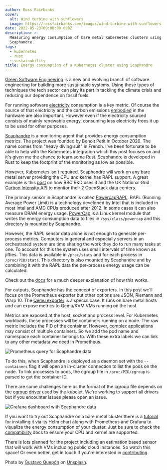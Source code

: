 ```yaml
---
author: Ross Fairbanks
cover:
  alt: Wind turbine with sunflowers
  image: https://rossfairbanks.com/images/wind-turbine-with-sunflowers.jpeg
date: 2022-05-23T09:00:00.000Z
description: >-
  Measuring energy consumption of bare metal Kubernetes clusters using
  Scaphandre.
tags:
  - kubernetes
  - rust
  - sustainability
title: Energy consumption of a Kubernetes cluster using Scaphandre
---
```


[Green Software Engineering](https://greensoftware.foundation/articles/what-is-green-software) is a new and evolving branch of software engineering for building more sustainable systems. Using these types of techniques the tech sector can play its part in tackling the climate crisis and reducing our dependence on fossil fuels.

For running software [electricity](https://principles.green/principles/electricity/) consumption is a key metric. Of course the source of that electricity and the carbon emissions [embodied](https://principles.green/principles/embodied-carbon/) in the hardware are also important. However even if the electricity sourced consists of mainly renewable energy, consuming less electricity frees it up to be used for other purposes.

[Scaphandre](https://github.com/hubblo-org/scaphandre) is a monitoring agent that provides energy consumption metrics. The project was founded by Benoit Petit in October 2020. The name comes from "heavy diving suit" in French. I've been fortunate to be able to help with the Kubernetes integration which this post focuses on and it's given me the chance to learn some Rust. Scaphandre is developed in Rust to keep the footprint of the monitoring as low as possible.

However, Kubernetes isn't required. Scaphandre will work on any bare metal server providing the CPU and kernel has RAPL support. A great example is this [post](https://superuser.openstack.org/articles/environmental-reporting-dashboards-for-openstack-from-bbc-rd/) on how BBC R&D uses it and the UK National Grid [Carbon Intensity API](https://carbonintensity.org.uk/) to monitor their 2 OpenStack data centers.

The primary sensor in Scaphandre is called [PowercapRAPL](https://hubblo-org.github.io/scaphandre-documentation/references/sensor-powercap_rapl.html). RAPL (Running Average Power Limit) is a technology developed by Intel that is included in most Intel and AMD CPUs produced after 2012. In some cases it can also measure DRAM energy usage. [PowerCap](https://www.kernel.org/doc/html/latest/power/powercap/powercap.html) is a Linux kernel module that writes the energy consumption data to files in `/sys/class/powercap` and this directory is mounted by Scaphandre.

However, the RAPL sensor data alone is not enough to generate per-process metrics. Computers in general and especially servers in an orchestrated system are time sharing the work they do to run many tasks at one. To account for this the system uses small intervals of time known as jiffies. This data is available in `/proc/stats` and for each process in `/proc/PID/stats`. This directory is also mounted by Scaphandre and by combining it with the RAPL data the per-process energy usage can be calculated.

Check out the [docs](https://hubblo-org.github.io/scaphandre-documentation/explanations/how-scaph-computes-per-process-power-consumption.html) for a much deeper explanation of how this works.

For outputs, Scaphandre has the concept of exporters. In this post we'll focus on the Prometheus exporter but other options are JSON, Riemann and Warp 10. The [Qemu exporter](https://hubblo-org.github.io/scaphandre-documentation/references/exporter-qemu.html) is a special case. It runs on bare metal hosts and can expose metrics to Qemu/KVM VMs running on the host.

Metrics are exposed at the host, socket and process level. For Kubernetes workloads, these processes will be containers running on a node. The raw metric includes the PID of the container. However, complex applications may consist of multiple containers. So we add the pod name and namespace each container belongs to. With these extra labels we can link to any other metadata we need in Prometheus.

![Prometheus query for Scaphandre data](/images/scaphandre-promql.png)

To do this, when Scaphandre is deployed as a daemon set with the `--containers` flag it will open an in-cluster connection to list the pods on the node. To link processes to pods, the cgroup file in `/proc/PID/cgroup` is parsed to get the container ID. 

There are some challenges here as the format of the cgroup file depends on the [cgroup driver](https://kubernetes.io/docs/tasks/administer-cluster/kubeadm/configure-cgroup-driver/) used by the kubelet. We're working to support all drivers but if you encounter issues please open an issue.

![Grafana dashboard with Scaphandre data](/images/scaphandre-dashboard.png)

If you want to try out Scaphandre on a bare metal cluster there is a [tutorial](https://hubblo-org.github.io/scaphandre-documentation/tutorials/kubernetes.html) for installing it via its Helm chart along with Prometheus and Grafana to visualize the energy consumption of your cluster. Just be sure to check the [compatibility](https://hubblo-org.github.io/scaphandre-documentation/compatibility.html) docs to ensure your CPU and kernel are supported. 

There is lots planned for the project including an estimation based sensor that will work with VMs including public cloud instances. So watch this space! Or even better, get in touch if you're interested in [contributing](https://hubblo-org.github.io/scaphandre-documentation/contributing.html).

Photo by [Gustavo Quepón](https://unsplash.com/es/@unandalusgus) on [Unsplash](https://unsplash.com/es/fotos/pF_2lrjWiJE).
